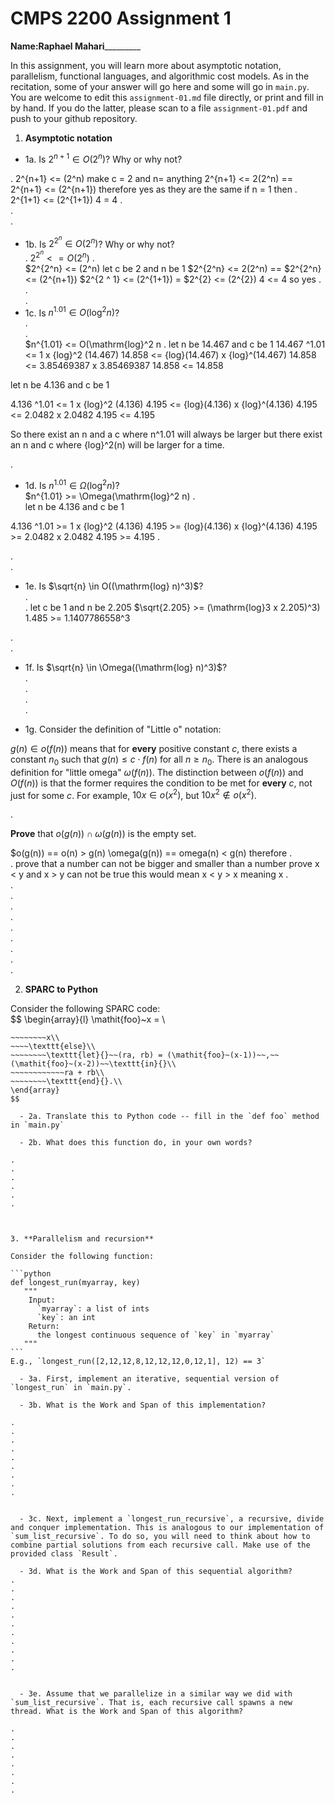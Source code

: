 

# CMPS 2200 Assignment 1

**Name:**________Raphael Mahari_________________


In this assignment, you will learn more about asymptotic notation, parallelism, functional languages, and algorithmic cost models. As in the recitation, some of your answer will go here and some will go in `main.py`. You are welcome to edit this `assignment-01.md` file directly, or print and fill in by hand. If you do the latter, please scan to a file `assignment-01.pdf` and push to your github repository. 
  
  

1. **Asymptotic notation**

  - 1a. Is $2^{n+1} \in O(2^n)$? Why or why not? 

.  2^{n+1} <= (2^n)
  make c = 2 and n= anything
  2^{n+1} <= 2(2^n) 
  == 2^{n+1} <= (2^{n+1})
  therefore yes as they are the same if n = 1 then 
.  2^{1+1} <= (2^{1+1})
4 = 4 
.  
.  
. 
  - 1b. Is $2^{2^n} \in O(2^n)$? Why or why not?     
.  $2^{2^n} <= O(2^n)$
 .  
$2^{2^n} <= (2^n)
let c be 2 and n be 1
$2^{2^n} <= 2(2^n)
== $2^{2^n} <= (2^{n+1})
 $2^{2 ^ 1} <= (2^{1+1})
 = $2^{2} <= (2^{2})
 4 <= 4
 so yes 
.  
.  
.  
  - 1c. Is $n^{1.01} \in O(\mathrm{log}^2 n)$?    
.  
.  
$n^{1.01} <= O(\mathrm{log}^2 n
.  let n be 14.467 and c be 1 
14.467 ^1.01 <= 1 x {log}^2 (14.467) 
14.858 <= {log}(14.467) x {log}^(14.467)
14.858 <= 3.85469387 x 3.85469387
14.858 <= 14.858

let n be 4.136 and c be 1

4.136  ^1.01 <= 1 x {log}^2 (4.136) 
4.195 <= {log}(4.136) x {log}^(4.136)
4.195 <= 2.0482 x 2.0482
4.195 <= 4.195

So there exist an n and a c where n^1.01 will always be larger but there exist an n and c where  {log}^2(n) will be larger for a time. 

.  

  - 1d. Is $n^{1.01} \in \Omega(\mathrm{log}^2 n)$?  
  $n^{1.01} >= \Omega(\mathrm{log}^2 n)
.  
let n be 4.136 and c be 1

4.136  ^1.01 >= 1 x {log}^2 (4.136) 
4.195 >= {log}(4.136) x {log}^(4.136)
4.195 >= 2.0482 x 2.0482
4.195 >= 4.195
.  

.  
.  
  - 1e. Is $\sqrt{n} \in O((\mathrm{log} n)^3)$?  
.  
.  let c be 1 and n be 2.205
$\sqrt{2.205} >= (\mathrm{log}3 x 2.205)^3)
1.485 >= 1.1407786558^3

.  
.  
  - 1f. Is $\sqrt{n} \in \Omega((\mathrm{log} n)^3)$?  
.  
.  
.  
.  

  - 1g. Consider the definition of "Little o" notation:
  
$g(n) \in o(f(n))$ means that for **every** positive constant $c$, there exists a constant $n_0$ such that $g(n) \le c \cdot f(n)$ for all $n \ge n_0$. There is an analogous definition for "little omega" $\omega(f(n))$. The distinction between $o(f(n))$ and $O(f(n))$ is that the former requires the condition to be met for **every** $c$, not just for some $c$. For example, $10x \in o(x^2)$, but $10x^2 \notin o(x^2)$.  

.  

**Prove** that $o(g(n)) \cap \omega(g(n))$ is the empty set.  

$o(g(n)) == o(n) > g(n)
\omega(g(n)) == omega(n) < g(n)
therefore 
.  
.  prove that a number can not be bigger and smaller than a number 
prove x < y and x > y can not be true 
this would mean x < y > x meaning x 
.  
.  
.  
.  
.  
.  
.  
.  
.  
.  



2. **SPARC to Python**

Consider the following SPARC code:  
$$
\begin{array}{l}
\mathit{foo}~x =   \\
~~~~\texttt{if}{}~~x \le 1~~\texttt{then}{}\\
~~~~~~~~x\\   
~~~~\texttt{else}\\
~~~~~~~~\texttt{let}{}~~(ra, rb) = (\mathit{foo}~(x-1))~~,~~(\mathit{foo}~(x-2))~~\texttt{in}{}\\  
~~~~~~~~~~~~ra + rb\\  
~~~~~~~~\texttt{end}{}.\\
\end{array}
$$ 

  - 2a. Translate this to Python code -- fill in the `def foo` method in `main.py`  

  - 2b. What does this function do, in your own words?  

.  
.  
.  
.  
.  
.  
  


3. **Parallelism and recursion**

Consider the following function:  

```python
def longest_run(myarray, key)
   """
    Input:
      `myarray`: a list of ints
      `key`: an int
    Return:
      the longest continuous sequence of `key` in `myarray`
   """
```
E.g., `longest_run([2,12,12,8,12,12,12,0,12,1], 12) == 3`  
 
  - 3a. First, implement an iterative, sequential version of `longest_run` in `main.py`.  

  - 3b. What is the Work and Span of this implementation?  

.  
.  
.  
.  
.  
.  
.  
.  
.  


  - 3c. Next, implement a `longest_run_recursive`, a recursive, divide and conquer implementation. This is analogous to our implementation of `sum_list_recursive`. To do so, you will need to think about how to combine partial solutions from each recursive call. Make use of the provided class `Result`.   

  - 3d. What is the Work and Span of this sequential algorithm?  
.  
.  
.  
.  
.  
.  
.  
.  
.  
.  
.  


  - 3e. Assume that we parallelize in a similar way we did with `sum_list_recursive`. That is, each recursive call spawns a new thread. What is the Work and Span of this algorithm?  

.  
.  
.  
.  
.  
.  
.  
.  

